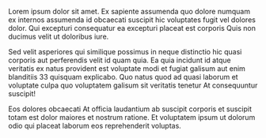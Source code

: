 <p>Lorem ipsum dolor sit amet. Ex sapiente assumenda quo dolore numquam ex internos assumenda id obcaecati suscipit hic voluptates fugit vel dolores dolor. Qui excepturi consequatur ea excepturi placeat est corporis Quis non ducimus velit ut doloribus iure. </p><p>Sed velit asperiores qui similique possimus in neque distinctio hic quasi corporis aut perferendis velit id quam quia. Ea quia incidunt id atque veritatis ex natus provident est voluptate modi et fugiat galisum aut enim blanditiis 33 quisquam explicabo. Quo natus quod ad quasi laborum et voluptate culpa quo voluptatem galisum sit veritatis tenetur At consequuntur suscipit! </p><p>Eos dolores obcaecati At officia laudantium ab suscipit corporis et suscipit totam est dolor maiores et nostrum ratione. Et voluptatem ipsum ut dolorum odio qui placeat laborum eos reprehenderit voluptas. </p>


